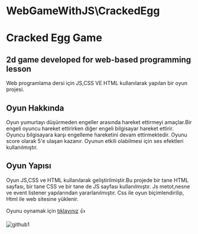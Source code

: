 # WebGameWithJS\CrackedEgg
# Cracked Egg Game
## 2d game developed for web-based programming lesson
Web programlama dersi için JS,CSS VE HTML kullanılarak yapılan bir oyun projesi.
## Oyun Hakkında
Oyun yumurtayı düşürmeden engeller arasında hareket ettirmeyi amaçlar.Bir engeli oyuncu hareket ettirirken diğer engeli bilgisayar hareket ettirir. Oyuncu bilgisayara karşı engelleme hareketini devam ettirmektedir. Oyunu score olarak 5'e ulaşan kazanır. Oyunun etkili olabilmesi için ses efektleri kullanılmıştır.
## Oyun Yapısı
Oyun JS,CSS ve HTML kullanılarak geliştirilmiştir.Bu projede bir tane HTML sayfası, bir tane CSS ve bir tane de JS sayfası kullanılmıştır. 
Js metot,nesne ve event listener yapılarından yararlanılmıştır. Css ile oyun biçimlendirilip, Html ile web sitesine yüklenir.

Oyunu oynamak için [tıklayınız](http://crackedegg.eu5.org/)  :+1:

![github1](https://user-images.githubusercontent.com/73248614/168489043-dfb039d0-607d-48ea-b3e2-1deeb744a137.jpg)


